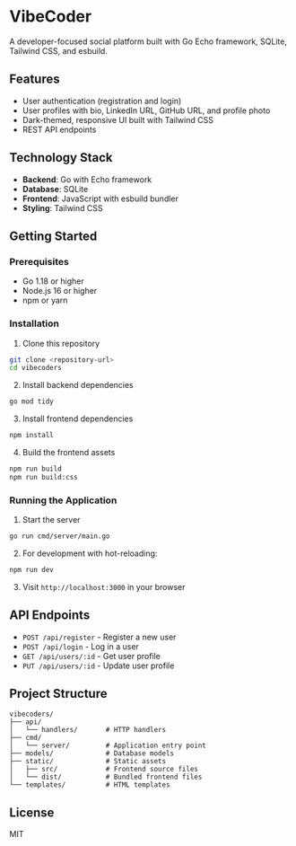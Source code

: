 # VibeCoder

A developer-focused social platform built with Go Echo framework, SQLite, Tailwind CSS, and esbuild.

## Features

- User authentication (registration and login)
- User profiles with bio, LinkedIn URL, GitHub URL, and profile photo
- Dark-themed, responsive UI built with Tailwind CSS
- REST API endpoints

## Technology Stack

- **Backend**: Go with Echo framework
- **Database**: SQLite
- **Frontend**: JavaScript with esbuild bundler
- **Styling**: Tailwind CSS

## Getting Started

### Prerequisites

- Go 1.18 or higher
- Node.js 16 or higher
- npm or yarn

### Installation

1. Clone this repository
```bash
git clone <repository-url>
cd vibecoders
```

2. Install backend dependencies
```bash
go mod tidy
```

3. Install frontend dependencies
```bash
npm install
```

4. Build the frontend assets
```bash
npm run build
npm run build:css
```

### Running the Application

1. Start the server
```bash
go run cmd/server/main.go
```

2. For development with hot-reloading:
```bash
npm run dev
```

3. Visit `http://localhost:3000` in your browser

## API Endpoints

- `POST /api/register` - Register a new user
- `POST /api/login` - Log in a user
- `GET /api/users/:id` - Get user profile
- `PUT /api/users/:id` - Update user profile

## Project Structure

```
vibecoders/
├── api/
│   └── handlers/       # HTTP handlers
├── cmd/
│   └── server/         # Application entry point
├── models/             # Database models
├── static/             # Static assets
│   ├── src/            # Frontend source files
│   └── dist/           # Bundled frontend files
└── templates/          # HTML templates
```

## License

MIT